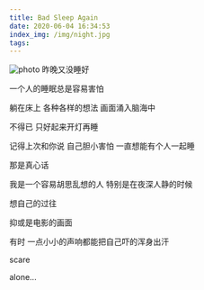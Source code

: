 ```yaml
---
title: Bad Sleep Again
date: 2020-06-04 16:34:53
index_img: /img/night.jpg
tags:
---
```

![photo](/img/alone.jpg)
昨晚又没睡好

一个人的睡眠总是容易害怕

躺在床上 各种各样的想法 画面涌入脑海中

不得已 只好起来开灯再睡

记得上次和你说 自己胆小害怕 一直想能有个人一起睡

那是真心话

我是一个容易胡思乱想的人 特别是在夜深人静的时候

想自己的过往

抑或是电影的画面

有时 一点小小的声响都能把自己吓的浑身出汗

scare

alone...
